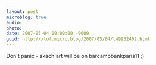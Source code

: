 ```yaml
---
layout: post
microblog: true
audio: 
photo: 
date: 2007-05-04 00:00:00 -0000
guid: http://xtof.micro.blog/2007/05/04/t49932402.html
---
```

Don't panic - skach'art  will be on barcampbankparis11 ;)
